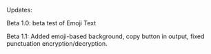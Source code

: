 Updates:

Beta 1.0: beta test of Emoji Text

Beta 1.1: Added emoji-based background, copy button in output, fixed punctuation encryption/decryption.
